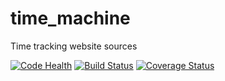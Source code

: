 time_machine
============

Time tracking website sources

[![Code Health](https://landscape.io/github/Melevir/time_machine/master/landscape.png)](https://landscape.io/github/Melevir/time_machine/master)
[![Build Status](https://travis-ci.org/Melevir/time_machine.png?branch=master)](https://travis-ci.org/Melevir/time_machine)
[![Coverage Status](https://coveralls.io/repos/Melevir/time_machine/badge.png?branch=master)](https://coveralls.io/r/Melevir/time_machine?branch=master)
